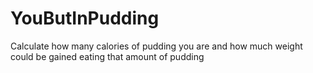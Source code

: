 # YouButInPudding
 Calculate how many calories of pudding you are and how much weight could be gained eating that amount of  pudding
